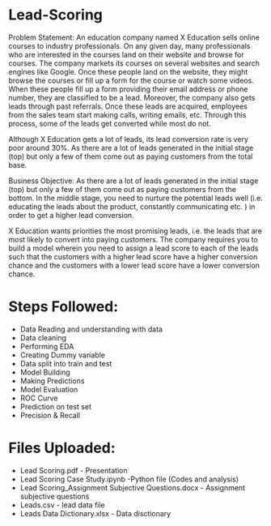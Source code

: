 # Lead-Scoring
Problem Statement:
An education company named X Education sells online courses to industry professionals. On any given day, many professionals who are interested in the courses land on their website and browse for courses.
The company markets its courses on several websites and search engines like Google. Once these people land on the website, they might browse the courses or fill up a form for the course or watch some videos. When these people fill up a form providing their email address or phone number, they are classified to be a lead. Moreover, the company also gets leads through past referrals. Once these leads are acquired, employees from the sales team start making calls, writing emails, etc. Through this process, some of the leads get converted while most do not. 

Although X Education gets a lot of leads, its lead conversion rate is very poor around 30%.
As there are a lot of leads generated in the initial stage (top) but only a few of them come out as paying customers from the total base.


Business Objective:
As there are a lot of leads generated in the initial stage (top) but only a few of them come out as paying customers from the bottom. In the middle stage, you need to nurture the potential leads well (i.e. educating the leads about the product, constantly communicating etc. ) in order to get a higher lead conversion.

X Education wants priorities the most promising leads, i.e. the leads that are most likely to convert into paying customers. The company requires you to build a model wherein you need to assign a lead score to each of the leads such that the customers with a higher lead score have a higher conversion chance and the customers with a lower lead score have a lower conversion chance. 




# Steps Followed:
- Data Reading and understanding with data
- Data cleaning
- Performing EDA
- Creating Dummy variable
- Data split into train and test
- Model Building
- Making Predictions
- Model Evaluation
- ROC Curve
- Prediction on test set
- Precision & Recall

# Files Uploaded:
- Lead Scoring.pdf - Presentation
- Lead Scoring Case Study.ipynb -Python file (Codes and analysis)
- Lead Scoring_Assignment Subjective Questions.docx - Assignment subjective questions
- Leads.csv -  lead data file
- Leads Data Dictionary.xlsx - Data disctionary
